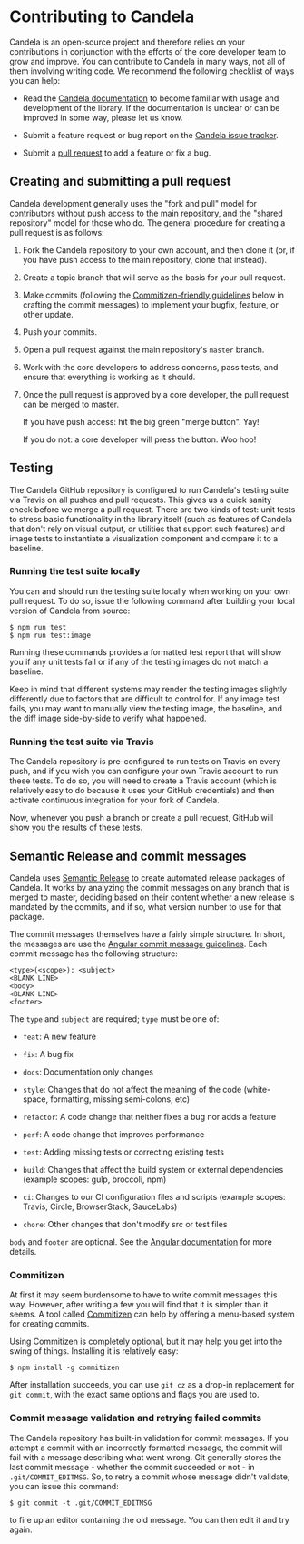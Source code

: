 # Contributing to Candela

Candela is an open-source project and therefore relies on your contributions in
conjunction with the efforts of the core developer team to grow and improve. You
can contribute to Candela in many ways, not all of them involving writing code.
We recommend the following checklist of ways you can help:

   * Read the [Candela documentation](http://candela.readthedocs.io/en/latest/)
     to become familiar with usage and development of the library. If the
     documentation is unclear or can be improved in some way, please let us
     know.

   * Submit a feature request or bug report on the [Candela issue
     tracker](https://github.com/Kitware/candela/issues).

   * Submit a [pull request](https://github.com/Kitware/candela/pulls) to add a
     feature or fix a bug.

## Creating and submitting a pull request

Candela development generally uses the "fork and pull" model for contributors
without push access to the main repository, and the "shared repository" model
for those who do. The general procedure for creating a pull request is as
follows:

   1. Fork the Candela repository to your own account, and then clone it (or, if
      you have push access to the main repository, clone that instead).

   2. Create a topic branch that will serve as the basis for your pull request.

   3. Make commits (following the [Commitizen-friendly guidelines]() below in
      crafting the commit messages) to implement your bugfix, feature, or other
      update.

   4. Push your commits.

   5. Open a pull request against the main repository's `master` branch.

   6. Work with the core developers to address concerns, pass tests, and ensure
      that everything is working as it should.

   7. Once the pull request is approved by a core developer, the pull request
      can be merged to master.

      If you have push access: hit the big green "merge button". Yay!

      If you do not: a core developer will press the button. Woo hoo!

## Testing

The Candela GitHub repository is configured to run Candela's testing suite via
Travis on all pushes and pull requests. This gives us a quick sanity check
before we merge a pull request. There are two kinds of test: unit tests to
stress basic functionality in the library itself (such as features of Candela
that don't rely on visual output, or utilities that support such features) and
image tests to instantiate a visualization component and compare it to a
baseline.

### Running the test suite locally

You can and should run the testing suite locally when working on your own pull
request.  To do so, issue the following command after building your local
version of Candela from source:

    $ npm run test
    $ npm run test:image

Running these commands provides a formatted test report that will show you if
any unit tests fail or if any of the testing images do not match a baseline.

Keep in mind that different systems may render the testing images slightly
differently due to factors that are difficult to control for. If any image test
fails, you may want to manually view the testing image, the baseline, and the
diff image side-by-side to verify what happened.

### Running the test suite via Travis

The Candela repository is pre-configured to run tests on Travis on every push,
and if you wish you can configure your own Travis account to run these tests. To
do so, you will need to create a Travis account (which is relatively easy to do
because it uses your GitHub credentials) and then activate continuous
integration for your fork of Candela.

Now, whenever you push a branch or create a pull request, GitHub will show you
the results of these tests.

## Semantic Release and commit messages

Candela uses [Semantic
Release](https://github.com/semantic-release/semantic-release) to create
automated release packages of Candela. It works by analyzing the commit messages
on any branch that is merged to master, deciding based on their content whether
a new release is mandated by the commits, and if so, what version number to use
for that package.

The commit messages themselves have a fairly simple structure. In short, the
messages are use the [Angular commit message
guidelines](https://github.com/angular/angular/blob/master/CONTRIBUTING.md#-commit-message-guidelines).
Each commit message has the following structure:

````
<type>(<scope>): <subject>
<BLANK LINE>
<body>
<BLANK LINE>
<footer>
````

The `type` and `subject` are required; `type` must be one of:

   * `feat`: A new feature

   * `fix`: A bug fix

   * `docs`: Documentation only changes

   * `style`: Changes that do not affect the meaning of the code (white-space,
     formatting, missing semi-colons, etc)

   * `refactor`: A code change that neither fixes a bug nor adds a feature

   * `perf`: A code change that improves performance

   * `test`: Adding missing tests or correcting existing tests

   * `build`: Changes that affect the build system or external dependencies
     (example scopes: gulp, broccoli, npm)

   * `ci`: Changes to our CI configuration files and scripts (example scopes:
     Travis, Circle, BrowserStack, SauceLabs)

   * `chore`: Other changes that don't modify src or test files

`body` and `footer` are optional. See the [Angular
documentation](https://github.com/angular/angular/blob/master/CONTRIBUTING.md#-commit-message-guidelines)
for more details.

### Commitizen

At first it may seem burdensome to have to write commit messages this way.
However, after writing a few you will find that it is simpler than it seems. A
tool called [Commitizen](https://commitizen.github.io/cz-cli/) can help by
offering a menu-based system for creating commits.

Using Commitizen is completely optional, but it may help you get into the swing
of things. Installing it is relatively easy:

    $ npm install -g commitizen

After installation succeeds, you can use `git cz` as a drop-in replacement for
`git commit`, with the exact same options and flags you are used to.

### Commit message validation and retrying failed commits

The Candela repository has built-in validation for commit messages. If you
attempt a commit with an incorrectly formatted message, the commit will fail
with a message describing what went wrong. Git generally stores the last commit
message - whether the commit succeeded or not - in `.git/COMMIT_EDITMSG`. So, to
retry a commit whose message didn't validate, you can issue this command:

    $ git commit -t .git/COMMIT_EDITMSG

to fire up an editor containing the old message. You can then edit it and try
again.
